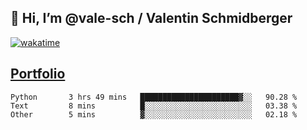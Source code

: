 ## 👋 Hi, I’m @vale-sch / Valentin Schmidberger
[![wakatime](https://wakatime.com/badge/user/7560c813-56c2-4ce8-b378-268c8ee84276.svg)](https://wakatime.com/@7560c813-56c2-4ce8-b378-268c8ee84276)
##  [Portfolio](https://vale-sch.github.io/ValentinSchmidberger/ "Portfolio")
<!--START_SECTION:waka-->

```text
Python       3 hrs 49 mins   ██████████████████████▓░░   90.28 %
Text         8 mins          █░░░░░░░░░░░░░░░░░░░░░░░░   03.38 %
Other        5 mins          ▓░░░░░░░░░░░░░░░░░░░░░░░░   02.18 %
```

<!--END_SECTION:waka-->

